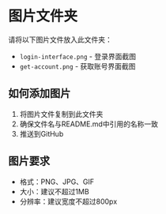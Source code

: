 # 图片文件夹

请将以下图片文件放入此文件夹：

- `login-interface.png` - 登录界面截图
- `get-account.png` - 获取账号界面截图

## 如何添加图片

1. 将图片文件复制到此文件夹
2. 确保文件名与README.md中引用的名称一致
3. 推送到GitHub

## 图片要求

- 格式：PNG、JPG、GIF
- 大小：建议不超过1MB
- 分辨率：建议宽度不超过800px
